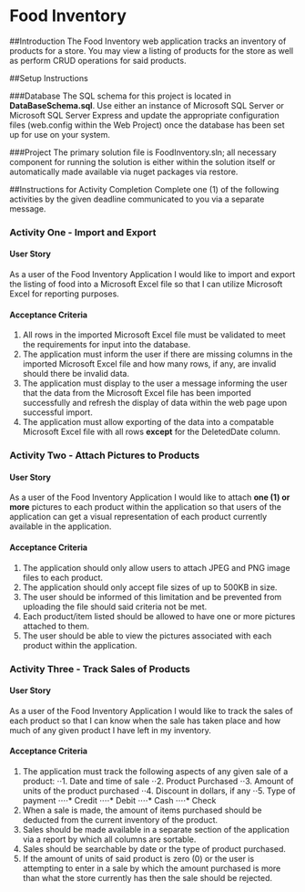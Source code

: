 # Food Inventory

##Introduction
The Food Inventory web application tracks an inventory of products for a store. You may view a listing of products for the store as well as perform CRUD operations for said products.

##Setup Instructions

###Database
The SQL schema for this project is located in **DataBaseSchema.sql**. Use either an instance of Microsoft SQL Server or Microsoft SQL Server Express and update the appropriate configuration files (web.config within the Web Project) once the database has been set up for use on your system.

###Project
The primary solution file is FoodInventory.sln; all necessary component for running the solution is either within the solution itself or automatically made available via nuget packages via restore.

##Instructions for Activity Completion
Complete one (1) of the following activities by the given deadline communicated to you via a separate message.

### Activity One - Import and Export

#### User Story
As a user of the Food Inventory Application I would like to import and export the listing of food into a Microsoft Excel file so that I can utilize Microsoft Excel for reporting purposes.

#### Acceptance Criteria
1. All rows in the imported Microsoft Excel file must be validated to meet the requirements for input into the database.
2. The application must inform the user if there are missing columns in the imported Microsoft Excel file and how many rows, if any, are invalid should there be invalid data.
3. The application must display to the user a message informing the user that the data from the Microsoft Excel file has been imported successfully and refresh the display of data within the web page upon successful import.
4. The application must allow exporting of the data into a compatable Microsoft Excel file with all rows **except** for the DeletedDate column.

### Activity Two - Attach Pictures to Products

#### User Story
As a user of the Food Inventory Application I would like to attach **one (1) or more** pictures to each product within the application so that users of the application can get a visual representation of each product currently available in the application.

#### Acceptance Criteria
1. The application should only allow users to attach JPEG and PNG image files to each product.
2. The application should only accept file sizes of up  to 500KB in size.
3. The user should be informed of this limitation and be prevented from uploading the file should said criteria not be met.
4. Each product/item listed should be allowed to have one or more pictures attached to them.
5. The user should be able to view the pictures associated with each product within the application.

### Activity Three - Track Sales of Products

#### User Story
As a user of the Food Inventory Application I would like to track the sales of each product so that I can know when the sale has taken place and how much of any given product I have left in my inventory.

#### Acceptance Criteria
1. The application must track the following aspects of any given sale of a product:
⋅⋅1. Date and time of sale
⋅⋅2. Product Purchased
⋅⋅3. Amount of units of the product purchased
⋅⋅4. Discount in dollars, if any
⋅⋅5. Type of payment
⋅⋅⋅⋅* Credit
⋅⋅⋅⋅* Debit
⋅⋅⋅⋅* Cash
⋅⋅⋅⋅* Check
2. When a sale is made, the amount of items purchased should be deducted from the current inventory of the product.
3. Sales should be made available in a separate section of the application via a report by which all columns are sortable.
4. Sales should be searchable by date or the type of product purchased.
5. If the amount of units of said product is zero (0) or the user is attempting to enter in a sale by which the amount purchased is more than what the store currently has then the sale should be rejected.
